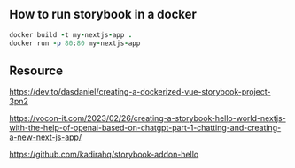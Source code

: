 ## How to run storybook in a docker

```ruby
docker build -t my-nextjs-app .
docker run -p 80:80 my-nextjs-app
```
## Resource
https://dev.to/dasdaniel/creating-a-dockerized-vue-storybook-project-3pn2

https://vocon-it.com/2023/02/26/creating-a-storybook-hello-world-nextjs-with-the-help-of-openai-based-on-chatgpt-part-1-chatting-and-creating-a-new-next-js-app/

https://github.com/kadirahq/storybook-addon-hello
